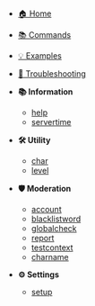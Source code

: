 <!-- docs/_sidebar.md -->

* [🏠 Home](/)
* [📚 Commands](commands.md)
* [💡 Examples](examples.md)
* [🐛 Troubleshooting](troubleshooting.md)

* **📚 Information**
  * [help](commands/help.md)
  * [servertime](commands/servertime.md)

* **🛠️ Utility**
  * [char](commands/char.md)
  * [level](commands/level.md)

* **🛡️ Moderation**
  * [account](commands/account.md)
  * [blacklistword](commands/blacklistword.md)
  * [globalcheck](commands/globalcheck.md)
  * [report](commands/report.md)
  * [testcontext](commands/testcontext.md)
  * [charname](commands/charname.md)

* **⚙️ Settings**
  * [setup](commands/setup.md)

